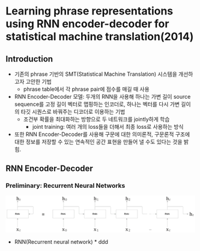 # Learning phrase representations using RNN encoder-decoder for statistical machine translation(2014)
## Introduction
* 기존의 phrase 기반의 SMT(Statistical Machine Translation) 시스템을 개선하고자 고안한 기법
    * phrase table에서 각 phrase pair에 점수를 매길 때 사용
* RNN Encoder-Decoder 모델: 두개의 RNN을 사용해 하나는 가변 길이 source sequence를 고정 길이 벡터로 맵핑하는 인코더로, 하나는 벡터를 다시 가변 길이의 타깃 시퀀스로 바꿔주는 디코더로 이용하는 기법
    * 조건부 확률을 최대화하는 방향으로 두 네트워크를 jointly하게 학습
        * joint training: 여러 개의 loss들을 더해서 최종 loss로 사용하는 방식 
* 또한 RNN Encoder-Decoder를 사용해 구문에 대한 의미론적, 구문론적 구조에 대한 정보를 저장할 수 있는 연속적인 공간 표현을 만들어 낼 수도 있다는 것을 밝힘.

## RNN Encoder-Decoder
### Preliminary: Recurrent Neural Networks
![RNN](./img/rnn.png)
* RNN(Recurrent neural network)
      * ddd
